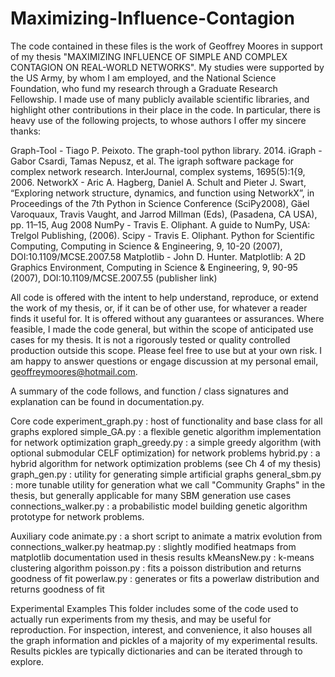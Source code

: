# Maximizing-Influence-Contagion

The code contained in these files is the work of Geoffrey Moores in support
of my thesis "MAXIMIZING INFLUENCE OF SIMPLE AND COMPLEX CONTAGION ON 
REAL-WORLD NETWORKS". My studies were supported by the US Army, by whom I am
employed, and the National Science Foundation, who fund my research through
a Graduate Research Fellowship. I made use of many publicly available scientific
libraries, and highlight other contributions in their place in the code.
In particular, there is heavy use of the following projects, to whose authors
I offer my sincere thanks:

Graph-Tool - Tiago P. Peixoto. The graph-tool python library. 2014.
iGraph - Gabor Csardi, Tamas Nepusz, et al. The igraph software package for complex
    network research. InterJournal, complex systems, 1695(5):1{9, 2006.
NetworkX - Aric A. Hagberg, Daniel A. Schult and Pieter J. Swart, “Exploring 
    network structure, dynamics, and function using NetworkX”, in Proceedings 
    of the 7th Python in Science Conference (SciPy2008), Gäel Varoquaux, Travis Vaught,
    and Jarrod Millman (Eds), (Pasadena, CA USA), pp. 11–15, Aug 2008
NumPy - Travis E. Oliphant. A guide to NumPy, USA: Trelgol Publishing, (2006).
Scipy - Travis E. Oliphant. Python for Scientific Computing, Computing in Science & 
  Engineering, 9, 10-20 (2007), DOI:10.1109/MCSE.2007.58 
Matplotlib - John D. Hunter. Matplotlib: A 2D Graphics Environment, Computing in Science &
  Engineering, 9, 90-95 (2007), DOI:10.1109/MCSE.2007.55 (publisher link)
  
All code is offered with the intent to help understand, reproduce, or extend the work
of my thesis, or, if it can be of other use, for whatever a reader finds it useful for. 
It is offered without any guarantees or assurances.  Where feasible, I made the code 
general, but within the scope of anticipated use cases for my thesis.  It is not a 
rigorously tested or quality controlled production outside this scope. Please feel free
to use but at your own risk.  I am happy to answer questions or engage discussion at
my personal email, geoffreymoores@hotmail.com.

A summary of the code follows, and function / class signatures and explanation
can be found in documentation.py. 

Core code
  experiment_graph.py : host of functionality and base class for all graphs explored
  simple_GA.py : a flexible genetic algorithm implementation for network optimization
  graph_greedy.py : a simple greedy algorithm (with optional submodular CELF optimization)
                for network problems
  hybrid.py : a hybrid algorithm for network optimization problems (see Ch 4 of my thesis)
  graph_gen.py : utility for generating simple artificial graphs
  general_sbm.py : more tunable utility for generation what we call "Community Graphs" in the
                thesis, but generally applicable for many SBM generation use cases
  connections_walker.py : a probabilistic model building genetic algorithm prototype for
                          network problems.
  
Auxiliary code
  animate.py : a short script to animate a matrix evolution from connections_walker.py
  heatmap.py : slightly modified heatmaps from matplotlib documentation used in thesis results
  kMeansNew.py : k-means clustering algorithm
  poisson.py : fits a poisson distribution and returns goodness of fit
  powerlaw.py : generates or fits a powerlaw distribution and returns goodness of fit

Experimental Examples
  This folder includes some of the code used to actually run experiments from my thesis,
  and may be useful for reproduction. For inspection, interest, and convenience, it also
  houses all the graph information and pickles of a majority of my experimental results.
  Results pickles are typically dictionaries and can be iterated through to explore.
